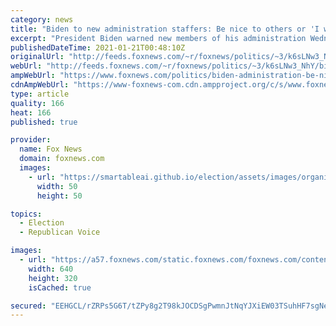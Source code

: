 ```yaml
---
category: news
title: "Biden to new administration staffers: Be nice to others or 'I will fire you on the spot'"
excerpt: "President Biden warned new members of his administration Wednesday that he’ll fire them “on the spot” if they fail to treat others nicely."
publishedDateTime: 2021-01-21T00:48:10Z
originalUrl: "http://feeds.foxnews.com/~r/foxnews/politics/~3/k6sLNw3_NhY/biden-administration-be-nice-or-i-will-fire-you"
webUrl: "http://feeds.foxnews.com/~r/foxnews/politics/~3/k6sLNw3_NhY/biden-administration-be-nice-or-i-will-fire-you"
ampWebUrl: "https://www.foxnews.com/politics/biden-administration-be-nice-or-i-will-fire-you.amp"
cdnAmpWebUrl: "https://www-foxnews-com.cdn.ampproject.org/c/s/www.foxnews.com/politics/biden-administration-be-nice-or-i-will-fire-you.amp"
type: article
quality: 166
heat: 166
published: true

provider:
  name: Fox News
  domain: foxnews.com
  images:
    - url: "https://smartableai.github.io/election/assets/images/organizations/foxnews.com-50x50.jpg"
      width: 50
      height: 50

topics:
  - Election
  - Republican Voice

images:
  - url: "https://a57.foxnews.com/static.foxnews.com/foxnews.com/content/uploads/2021/01/640/320/biden-swearing-in.jpg?ve=1&tl=1"
    width: 640
    height: 320
    isCached: true

secured: "EEHGCL/rZRPs5G6T/tZPy8g2T98kJOCDSgPwmnJtNqYJXiEW03TSuhHF7sgNehxSO6TaaIEbmz75VVG6OVcm3Vk6WID3Gp8focDqcr9A8c58kh7uyRbiRBFktcmhTPGMT6qASsFzBHvjHMkcT4sEkZxwaSNgRqtQ00Oh6DdA5KAvYR/nLCQiVSKSW3CE4B6Ua6XOIotzjjA+I+rU7+9Gz2R65rTGL07bTOajPOs0yHXkUFSCb452oNVA6Z0F6RWrlDWcecjaODVzI0rtm3blFDzs+0t3mqlsCPIiArYGoxv7JQFIhlPepwe6bcJlrbK/UtK6RH6m09k8kuSOMVtAb9DtHTH28xgN8nLs3KyJyU0=;+rqnJOOmMG6VNOlxkRbzsw=="
---
```


